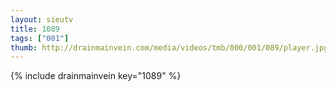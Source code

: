 ```yaml
--- 
layout: sieutv
title: 1089
tags: ["001"]
thumb: http://drainmainvein.com/media/videos/tmb/000/001/089/player.jpg
---
```

{% include drainmainvein key="1089" %} 

